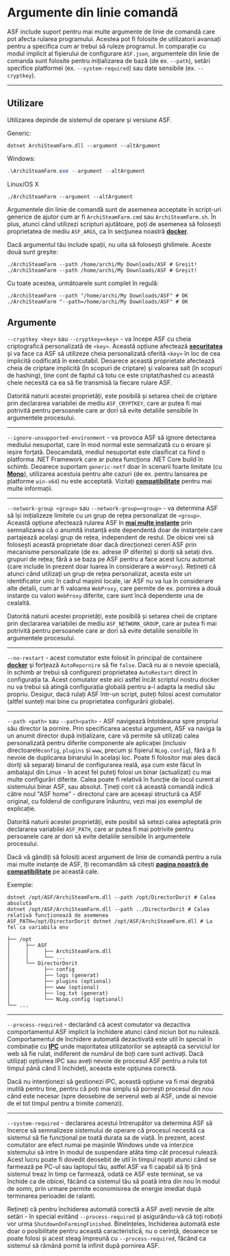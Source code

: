 # Argumente din linie comandă

ASF include suport pentru mai multe argumente de linie de comandă care pot afecta rularea programului. Acestea pot fi folosite de utilizatorii avansați pentru a specifica cum ar trebui să ruleze programul. În comparație cu modul implicit al fișierului de configurare `ASF.json`, argumentele din linie de comanda sunt folosite pentru inițializarea de bază (de ex. `--path`), setări specifice platformei (ex. `--system-required`) sau date sensibile (ex. `--cryptkey`).

* * *

## Utilizare

Utilizarea depinde de sistemul de operare și versiune ASF.

Generic:

```shell
dotnet ArchiSteamFarm.dll --argument --altArgument
```

Windows:

```powershell
.\ArchiSteamFarm.exe --argument --altArgument
```

Linux/OS X

```shell
./ArchiSteamFarm --argument --altArgument
```

Argumentele din linie de comandă sunt de asemenea acceptate în script-uri generice de ajutor cum ar fi `ArchiSteamFarm.cmd` sau `ArchiSteamFarm.sh`. În plus, atunci când utilizezi scripturi ajutătoare, poți de asemenea să folosești proprietatea de mediu `ASF_ARGS`, ca în secţiunea noastră **[docker](https://github.com/JustArchiNET/ArchiSteamFarm/wiki/Docker#command-line-arguments)**.

Dacă argumentul tău include spații, nu uita să folosești ghilimele. Aceste două sunt greșite:

```shell
./ArchiSteamFarm --path /home/archi/My Downloads/ASF # Greșit!
./ArchiSteamFarm --path /home/archi/My Downloads/ASF # Greșit!
```

Cu toate acestea, următoarele sunt complet în regulă:

```shell
./ArchiSteamFarm --path "/home/archi/My Downloads/ASF" # OK
./ArchiSteamFarm "--path=/home/archi/My Downloads/ASF" # OK
```

## Argumente

`--cryptkey <key>` sau `--cryptkey=<key>` - va începe ASF cu cheia criptografică personalizată de `<key>`. Această opțiune afectează **[securitatea](https://github.com/JustArchiNET/ArchiSteamFarm/wiki/Security)** și va face ca ASF să utilizeze cheia personalizată oferită `<key>` în loc de cea implicită codificată în executabil. Deoarece această proprietate afectează cheia de criptare implicită (în scopuri de criptare) şi valoarea salt (în scopuri de hashing), ține cont de faptul că totu ce este criptat/hashed cu această cheie necesită ca ea să fie transmisă la fiecare rulare ASF.

Datorită naturii acestei proprietăți, este posibilă și setarea cheii de criptare prin declararea variabilei de mediu `ASF_CRYPTKEY`, care ar putea fi mai potrivită pentru persoanele care ar dori să evite detaliile sensibile în argumentele procesului.

* * *

`--ignore-unsupported-environment` - va provoca ASF să ignore detectarea mediului nesuportat, care în mod normal este semnalizată cu o eroare și ieșire forțată. Deocamdată, mediul nesuportat este clasificat ca fiind o platforma .NET Framework care ar putea funcţiona .NET Core build în schimb. Deoarece suportam `generic-netf` doar în scenarii foarte limitate (cu **[Mono](https://www.mono-project.com)**), utilizarea acestuia pentru alte cazuri (de ex. pentru lansarea pe platforme `win-x64`) nu este acceptată. Vizitați **[compatibilitate](https://github.com/JustArchiNET/ArchiSteamFarm/wiki/Compatibility)** pentru mai multe informații.

* * *

`--network-group <group>` sau `--network-group=<group>` - va determina ASF să își inițializeze limitele cu un grup de rețea personalizat de `<group>`. Această opțiune afectează rularea ASF în **[mai multe instanțe](https://github.com/JustArchiNET/ArchiSteamFarm/wiki/Compatibility#multiple-instances)** prin semnalizarea că o anumită instanță este dependentă doar de instanțele care partajează același grup de rețea, independent de restul. De obicei vrei să folosești această proprietate doar dacă direcționezi cereri ASF prin mecanisme personalizate (de ex. adrese IP diferite) și doriți să setați dvs. grupuri de rețea; fără a se baza pe ASF pentru a face acest lucru automat (care include în prezent doar luarea în considerare a `WebProxy`). Rețineți că atunci când utilizați un grup de rețea personalizat, acesta este un identificator unic în cadrul mașinii locale, iar ASF nu va lua în considerare alte detalii, cum ar fi valoarea `WebProxy`, care permite de ex. pornirea a două instanțe cu valori `WebProxy` diferite, care sunt încă dependente una de cealaltă.

Datorită naturii acestei proprietăți, este posibilă și setarea cheii de criptare prin declararea variabilei de mediu `ASF_NETWORK_GROUP`, care ar putea fi mai potrivită pentru persoanele care ar dori să evite detaliile sensibile în argumentele procesului.

* * *

`--no-restart` - acest comutator este folosit în principal de containere **[docker](https://github.com/JustArchiNET/ArchiSteamFarm/wiki/Docker)** şi forţează `AutoRepornire` să fie `false`. Dacă nu ai o nevoie specială, în schimb ar trebui să configurezi proprietatea `AutoRestart` direct în configurația ta. Acest comutator este aici astfel încât scriptul nostru docker nu va trebui să atingă configurația globală pentru a-l adapta la mediul său propriu. Desigur, dacă rulați ASF într-un script, puteți folosi acest comutator (altfel sunteți mai bine cu proprietatea configurării globale).

* * *

`--path <path>` sau `--path<path>` - ASF navigează întotdeauna spre propriul său director la pornire. Prin specificarea acestui argument, ASF va naviga la un anumit director după inițializare, care vă permite să utilizaţi calea personalizată pentru diferite componente ale aplicaţiei (inclusiv directoarele`config`, `plugins` și `www`, precum și fișierul `NLog.config`), fără a fi nevoie de duplicarea binarului în același loc. Poate fi folositor mai ales dacă doriţi să separaţi binarul de configurarea reală, aşa cum este făcut în ambalajul din Linux - în acest fel puteţi folosi un binar (actualizat) cu mai multe configurări diferite. Calea poate fi relativă în funcție de locul curent al sistemului binar ASF, sau absolut. Țineți cont că această comandă indică către noul "ASF home" - directorul care are aceeași structură ca ASF original, cu folderul de configurare înăuntru, vezi mai jos exemplul de explicație.

Datorită naturii acestei proprietăți, este posibil să setezi calea așteptată prin declararea variabilei `ASF_PATH`, care ar putea fi mai potrivite pentru persoanele care ar dori să evite detaliile sensibile în argumentele procesului.

Dacă vă gândiți să folosiți acest argument de linie de comandă pentru a rula mai multe instanțe de ASF, îți recomandăm să citești **[pagina noastră de compatibilitate](https://github.com/JustArchiNET/ArchiSteamFarm/wiki/Compatibility#multiple-instances)** pe această cale.

Exemple:

```shell
dotnet /opt/ASF/ArchiSteamFarm.dll --path /opt/DirectorDorit # Calea absolută
dotnet /opt/ASF/ArchiSteamFarm.dll --path ../DirectorDorit # Calea relativă funcționează de asemenea
ASF_PATH=/opt/DirectorDorit dotnet /opt/ASF/ArchiSteamFarm.dll # La fel ca variabila env
```

```text
├── /opt
│     ├── ASF
│     │     ├── ArchiSteamFarm.dll
│     │     └── ...
│     └── DirectorDorit
│           ├── config
│           ├── logs (generat)
│           ├── plugins (optional)
│           ├── www (optional)
│           ├── log.txt (generat)
│           └── NLog.config (optional)
└── ...
```

* * *

`--process-required` - declarând că acest comutator va dezactiva comportamentul ASF implicit la închidere atunci când niciun bot nu rulează. Comportamentul de închidere automată dezactivată este util în special în combinație cu **[IPC](https://github.com/JustArchiNET/ArchiSteamFarm/wiki/IPC)** unde majoritatea utilizatorilor se așteaptă ca serviciul lor web să fie rulat, indiferent de numărul de boți care sunt activați. Dacă utilizați opțiunea IPC sau aveți nevoie de procesul ASF pentru a rula tot timpul până când îl închideți, aceasta este opţiunea corectă.

Dacă nu intenționezi să gestionezi IPC, această opțiune va fi mai degrabă inutilă pentru tine, pentru că poți mai simplu să pornești procesul din nou când este necesar (spre deosebire de serverul web al ASF, unde ai nevoie de el tot timpul pentru a trimite comenzi).

* * *

`--system-required` - declararea acestui întrerupător va determina ASF să încerce să semnalizeze sistemului de operare că procesul necesită ca sistemul să fie funcțional pe toată durata sa de viață. În prezent, acest comutator are efect numai pe mașinile Windows unde va interzice sistemului să intre în modul de suspendare atâta timp cât procesul rulează. Acest lucru poate fi dovedit deosebit de util în timpul nopții atunci când se farmează pe PC-ul sau laptopul tău, astfel ASF va fi capabil să îți țină sistemul treaz în timp ce farmează, odată ce ASF este terminat, se va închide ca de obicei, făcând ca sistemul tău să poată intra din nou în modul de somn, prin urmare permite economisirea de energie imediat după terminarea perioadei de ralanti.

Rețineți că pentru închiderea automată corectă a ASF aveți nevoie de alte setări - în special evitând `--process-required` și asigurându-vă că toți roboții vor urma `ShutdownOnFarmingFinished`. Bineînțeles, închiderea automată este doar o posibilitate pentru această caracteristică, nu o cerință, deoarece se poate folosi și acest steag împreună cu `--process-required`, făcând ca sistemul să rămână pornit la infinit după pornirea ASF.